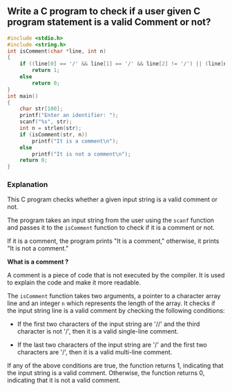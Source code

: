 ## Write a C program to check if a user given C program statement is a valid Comment or not?

```c
#include <stdio.h>
#include <string.h>
int isComment(char *line, int n)
{
    if ((line[0] == '/' && line[1] == '/' && line[2] != '/') || (line[n - 2] == '*' && line[n - 1] == '/' && line[0] == '/' && line[1] == '*'))
        return 1;
    else
        return 0;
}
int main()
{
    char str[100];
    printf("Enter an identifier: ");
    scanf("%s", str);
    int n = strlen(str);
    if (isComment(str, n))
        printf("It is a comment\n");
    else
        printf("It is not a comment\n");
    return 0;
}
```

### Explanation

This C program checks whether a given input string is a valid comment or not. 

The program takes an input string from the user using the `scanf` function and passes it to the `isComment` function to check if it is a comment or not. 

If it is a comment, the program prints "It is a comment," otherwise, it prints "It is not a comment."

**What is a comment ?**

A comment is a piece of code that is not executed by the compiler. It is used to explain the code and make it more readable.


The `isComment` function takes two arguments, a pointer to a character array line and an integer `n` which represents the length of the array. It checks if the input string line is a valid comment by checking the following conditions:

- If the first two characters of the input string are '//' and the third character is not '/', then it is a valid single-line comment.

- If the last two characters of the input string are '/' and the first two characters are '/', then it is a valid multi-line comment.

If any of the above conditions are true, the function returns 1, indicating that the input string is a valid comment. Otherwise, the function returns 0, indicating that it is not a valid comment.

